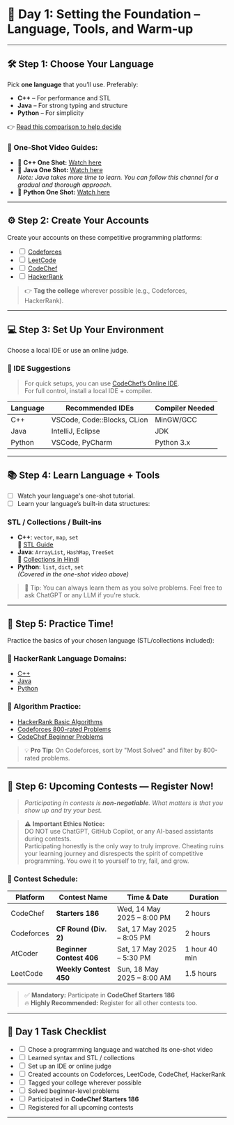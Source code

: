 # 🧭 Day 1: Setting the Foundation – Language, Tools, and Warm-up

---

## 🛠️ Step 1: Choose Your Language

Pick **one language** that you’ll use. Preferably:

- **C++** – For performance and STL
- **Java** – For strong typing and structure
- **Python** – For simplicity

👉 [Read this comparison to help decide](https://medium.com/@burninghell/cpp-vs-java-vs-python-258c087eff2d)

### 🎥 One-Shot Video Guides:

- 🔗 **C++ One Shot:** [Watch here](https://youtu.be/EAR7De6Goz4?si=BNBFKe9Y3kQXAvSx)
- 🔗 **Java One Shot:** [Watch here](https://youtu.be/TAtrPoaJ7gc?si=xU4B3A6jrvEU3vLK)  
  _Note: Java takes more time to learn. You can follow this channel for a gradual and thorough approach._
- 🔗 **Python One Shot:** [Watch here](https://youtu.be/0K_eZGS5NsU?si=hOGOY3Z9XNE7cQMG)

---

## ⚙️ Step 2: Create Your Accounts

Create your accounts on these competitive programming platforms:
- <input type="checkbox"> <a href="https://codeforces.com/">Codeforces</a><br>
- <input type="checkbox"> <a href="https://leetcode.com/">LeetCode</a><br>
- <input type="checkbox"> <a href="https://www.codechef.com/">CodeChef</a><br>
- <input type="checkbox"> <a href="https://www.hackerrank.com/">HackerRank</a><br>


> 👉 **Tag the college** wherever possible (e.g., Codeforces, HackerRank).

---

## 💻 Step 3: Set Up Your Environment

Choose a local IDE or use an online judge.

### 🧰 IDE Suggestions

> For quick setups, you can use [CodeChef’s Online IDE](https://www.codechef.com/ide).  
> For full control, install a local IDE + compiler.

| Language | Recommended IDEs            | Compiler Needed |
| -------- | --------------------------- | --------------- |
| C++      | VSCode, Code::Blocks, CLion | MinGW/GCC       |
| Java     | IntelliJ, Eclipse           | JDK             |
| Python   | VSCode, PyCharm             | Python 3.x      |

---

## 📚 Step 4: Learn Language + Tools

- [ ] Watch your language's one-shot tutorial.
- [ ] Learn your language’s built-in data structures:

### STL / Collections / Built-ins

- **C++**: `vector`, `map`, `set`  
  🔗 [STL Guide](https://youtu.be/RRVYpIET_RU?si=FfmXf1AI0ASmMbG-)
- **Java**: `ArrayList`, `HashMap`, `TreeSet`  
  🔗 [Collections in Hindi](https://youtu.be/rzA7UJ-hQn4?si=FVVrVluu7HxMyj35)
- **Python**: `list`, `dict`, `set`  
  _(Covered in the one-shot video above)_

> 🧠 Tip: You can always learn them as you solve problems. Feel free to ask ChatGPT or any LLM if you're stuck.

---

## 🧪 Step 5: Practice Time!

Practice the basics of your chosen language (STL/collections included):

### 🔗 HackerRank Language Domains:

- [C++](https://www.hackerrank.com/domains/cpp)
- [Java](https://www.hackerrank.com/domains/java)
- [Python](https://www.hackerrank.com/domains/python)

### 🔗 Algorithm Practice:

- [HackerRank Basic Algorithms](https://www.hackerrank.com/domains/algorithms?filters%5Bdifficulty%5D%5B%5D=easy&filters%5Bskills%5D%5B%5D=Problem%20Solving%20%28Basic%29&badge_type=problem-solving)
- [Codeforces 800-rated Problems](https://codeforces.com/problemset?order=BY_SOLVED_DESC&tags=800-800)
- [CodeChef Beginner Problems](https://www.codechef.com/practice/basic-programming-concepts)

> 💡 **Pro Tip:** On Codeforces, sort by "Most Solved" and filter by 800-rated problems.

---

## 🏁 Step 6: Upcoming Contests — Register Now!

> _Participating in contests is **non-negotiable**. What matters is that you show up and try your best._

> ⚠️ **Important Ethics Notice:**  
> DO NOT use ChatGPT, GitHub Copilot, or any AI-based assistants during contests.  
> Participating honestly is the only way to truly improve. Cheating ruins your learning journey and disrespects the spirit of competitive programming. You owe it to yourself to try, fail, and grow.

### 🎯 Contest Schedule:

| Platform   | Contest Name             | Time & Date                | Duration      |
| ---------- | ------------------------ | -------------------------- | ------------- |
| CodeChef   | **Starters 186**         | Wed, 14 May 2025 – 8:00 PM | 2 hours       |
| Codeforces | **CF Round (Div. 2)**    | Sat, 17 May 2025 – 8:05 PM | 2 hours       |
| AtCoder    | **Beginner Contest 406** | Sat, 17 May 2025 – 5:30 PM | 1 hour 40 min |
| LeetCode   | **Weekly Contest 450**   | Sun, 18 May 2025 – 8:00 AM | 1.5 hours     |

> ✅ **Mandatory:** Participate in **CodeChef Starters 186**  
> 🔥 **Highly Recommended:** Register for all other contests too.

---
<h2>📌 Day 1 Task Checklist</h2>

- <input type="checkbox"> Chose a programming language and watched its one-shot video<br>
- <input type="checkbox"> Learned syntax and STL / collections<br>
- <input type="checkbox"> Set up an IDE or online judge<br>
- <input type="checkbox"> Created accounts on Codeforces, LeetCode, CodeChef, HackerRank<br>
- <input type="checkbox"> Tagged your college wherever possible<br>
- <input type="checkbox"> Solved beginner-level problems<br>
- <input type="checkbox"> Participated in <strong>CodeChef Starters 186</strong><br>
- <input type="checkbox"> Registered for all upcoming contests<br>

---
<script>
  document.addEventListener("DOMContentLoaded", function () {
    const checkbox = document.getElementById("task1");
    checkbox.checked = localStorage.getItem("task1") === "true";

    checkbox.addEventListener("change", function () {
      localStorage.setItem("task1", checkbox.checked);
    });
  });
</script>
